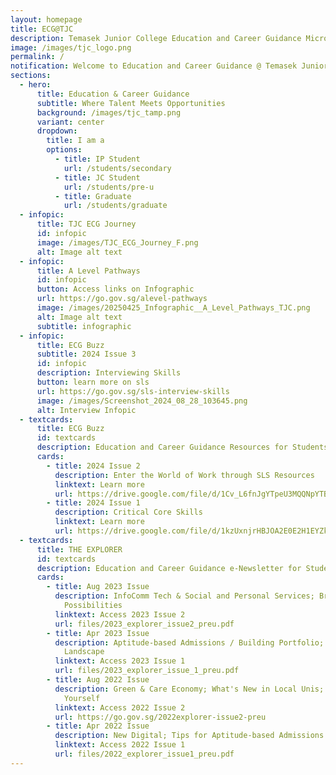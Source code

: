 ```yaml
---
layout: homepage
title: ECG@TJC
description: Temasek Junior College Education and Career Guidance Microsite
image: /images/tjc_logo.png
permalink: /
notification: Welcome to Education and Career Guidance @ Temasek Junior College!
sections:
  - hero:
      title: Education & Career Guidance
      subtitle: Where Talent Meets Opportunities
      background: /images/tjc_tamp.png
      variant: center
      dropdown:
        title: I am a
        options:
          - title: IP Student
            url: /students/secondary
          - title: JC Student
            url: /students/pre-u
          - title: Graduate
            url: /students/graduate
  - infopic:
      title: TJC ECG Journey
      id: infopic
      image: /images/TJC_ECG_Journey_F.png
      alt: Image alt text
  - infopic:
      title: A Level Pathways
      id: infopic
      button: Access links on Infographic
      url: https://go.gov.sg/alevel-pathways
      image: /images/20250425_Infographic__A_Level_Pathways_TJC.png
      alt: Image alt text
      subtitle: infographic
  - infopic:
      title: ECG Buzz
      subtitle: 2024 Issue 3
      id: infopic
      description: Interviewing Skills
      button: learn more on sls
      url: https://go.gov.sg/sls-interview-skills
      image: /images/Screenshot_2024_08_28_103645.png
      alt: Interview Infopic
  - textcards:
      title: ECG Buzz
      id: textcards
      description: Education and Career Guidance Resources for Students
      cards:
        - title: 2024 Issue 2
          description: Enter the World of Work through SLS Resources
          linktext: Learn more
          url: https://drive.google.com/file/d/1Cv_L6fnJgYTpeU3MQQNpYTBOgtkivFBR/view?usp=drive_link
        - title: 2024 Issue 1
          description: Critical Core Skills
          linktext: Learn more
          url: https://drive.google.com/file/d/1kzUxnjrHBJOA2E0E2H1EYZk_qSlmRPli/view?usp=drive_link
  - textcards:
      title: THE EXPLORER
      id: textcards
      description: Education and Career Guidance e-Newsletter for Students
      cards:
        - title: Aug 2023 Issue
          description: InfoComm Tech & Social and Personal Services; Broadening Career
            Possibilities
          linktext: Access 2023 Issue 2
          url: files/2023_explorer_issue2_preu.pdf
        - title: Apr 2023 Issue
          description: Aptitude-based Admissions / Building Portfolio; Changing Local Uni
            Landscape
          linktext: Access 2023 Issue 1
          url: files/2023_explorer_issue_1_preu.pdf
        - title: Aug 2022 Issue
          description: Green & Care Economy; What's New in Local Unis; 3 Ways to Develop
            Yourself
          linktext: Access 2022 Issue 2
          url: https://go.gov.sg/2022explorer-issue2-preu
        - title: Apr 2022 Issue
          description: New Digital; Tips for Aptitude-based Admissions & Personal Statements
          linktext: Access 2022 Issue 1
          url: files/2022_explorer_issue1_preu.pdf
---
```

